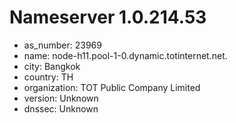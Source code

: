 # Nameserver 1.0.214.53

* as_number: 23969
* name: node-h11.pool-1-0.dynamic.totinternet.net.
* city: Bangkok
* country: TH
* organization: TOT Public Company Limited
* version: Unknown
* dnssec: Unknown

